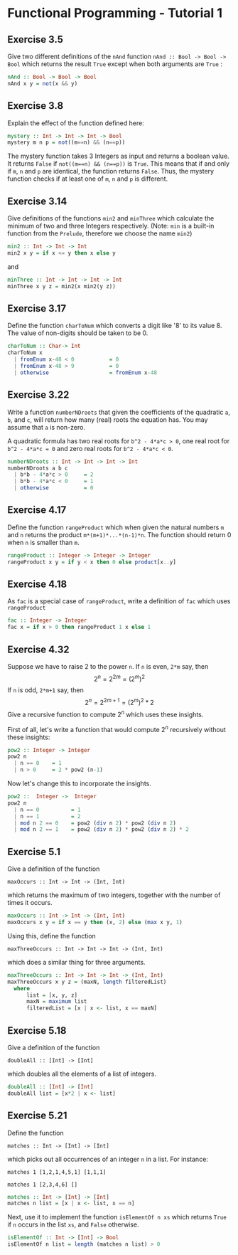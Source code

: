 # Functional Programming - Tutorial 1

## Exercise 3.5

Give two different definitions of the `nAnd` function
`nAnd :: Bool -> Bool -> Bool`
which returns the result `True` except when both arguments are `True` :

```haskell
nAnd :: Bool -> Bool -> Bool
nAnd x y = not(x && y)
```

## Exercise 3.8

Explain the effect of the function defined here:

```haskell
mystery :: Int -> Int -> Int -> Bool
mystery m n p = not((m==n) && (n==p))
```

The mystery function takes 3 Integers as input and returns a boolean value.
It returns `False` if `not((m==n) && (n==p))` is `True`.
This means that  if and only if `m`, `n` and `p` are identical, the function returns `False`.
Thus, the mystery function checks if at least one of `m`, `n` and `p` is different.

## Exercise 3.14

Give definitions of the functions `min2` and `minThree` which calculate the minimum of two and three Integers respectively. (Note: `min` is a built-in function from the `Prelude`, therefore we choose the name `min2`)

```haskell
min2 :: Int -> Int -> Int
min2 x y = if x <= y then x else y
```

and

```haskell
minThree :: Int -> Int -> Int -> Int
minThree x y z = min2(x min2(y z))
```

## Exercise 3.17

Define the function `charToNum` which converts a digit like '8' to its value 8. The value of non-digits should be taken to be 0.

```haskell
charToNum :: Char-> Int
charToNum x
  | fromEnum x-48 < 0           = 0
  | fromEnum x-48 > 9           = 0
  | otherwise                   = fromEnum x-48

```

## Exercise 3.22

Write a function `numberNDroots` that given the coefficients of the quadratic `a`, `b`, and `c`, will return how many (real) roots the equation has. You may assume that `a` is non-zero.

A quadratic formula has two real roots for `b^2 - 4*a*c > 0`, one real root for `b^2 - 4*a*c = 0` and zero real roots for `b^2 - 4*a*c < 0`.

```haskell
numberNDroots :: Int -> Int -> Int -> Int
numberNDroots a b c
  | b*b - 4*a*c > 0     = 2
  | b*b - 4*a*c < 0     = 1
  | otherwise           = 0
```

## Exercise 4.17

Define the function `rangeProduct` which when given the natural numbers `m` and `n` returns the product `m*(m+1)*...*(n-1)*n`. The function should return 0 when `n` is smaller than `m`.

```haskell
rangeProduct :: Integer -> Integer -> Integer
rangeProduct x y = if y < x then 0 else product[x..y]
```

## Exercise 4.18

As `fac` is a special case of `rangeProduct`, write a definition of `fac` which uses `rangeProduct`

```haskell
fac :: Integer -> Integer
fac x = if x > 0 then rangeProduct 1 x else 1
```

## Exercise 4.32

Suppose we have to raise 2 to the power `n`. If `n` is even, `2*m` say, then
$$2^n = 2^{2m} = (2^m)^2$$
If `n` is odd, `2*m+1` say, then
$$2^n = 2^{2m+1} = (2^m)^2 * 2$$
Give a recursive function to compute $2^n$ which uses these insights.

First of all, let's write a function that would compute $2^n$ recursively without these insights:

```haskell
pow2 :: Integer -> Integer
pow2 n
  | n == 0    = 1
  | n > 0     = 2 * pow2 (n-1)
```

Now let's change this to incorporate the insights.

```haskell
pow2 ::  Integer ->  Integer
pow2 n
  | n == 0          = 1
  | n == 1          = 2
  | mod n 2 == 0    = pow2 (div n 2) * pow2 (div n 2)
  | mod n 2 == 1    = pow2 (div n 2) * pow2 (div n 2) * 2
```

## Exercise 5.1

Give a definition of the function

`maxOccurs :: Int -> Int -> (Int, Int)`

which returns the maximum of two integers, together with the number of times it occurs.

```haskell
maxOccurs :: Int -> Int -> (Int, Int)
maxOccurs x y = if x == y then (x, 2) else (max x y, 1)
```

Using this, define the function

`maxThreeOccurs :: Int -> Int -> Int -> (Int, Int)`

which does a similar thing for three arguments.

```haskell
maxThreeOccurs :: Int -> Int -> Int -> (Int, Int)
maxThreeOccurs x y z = (maxN, length filteredList)
  where
      list = [x, y, z]
      maxN = maximum list
      filteredList = [x | x <- list, x == maxN]
```

## Exercise 5.18

Give a definition of the function

`doubleAll :: [Int] -> [Int]`

which doubles all the elements of a list of integers.

```haskell
doubleAll :: [Int] -> [Int]
doubleAll list = [x*2 | x <- list]
```

## Exercise 5.21

Define the function

`matches :: Int -> [Int] -> [Int]`

which picks out all occurrences of an integer `n` in a list. For instance:

`matches 1 [1,2,1,4,5,1] [1,1,1]`

`matches 1 [2,3,4,6] []`

```haskell
matches :: Int -> [Int] -> [Int]
matches n list = [x | x <- list, x == n]
```

Next, use it to implement the function `isElementOf n xs` which returns `True` if `n` occurs in the list `xs`, and `False` otherwise.

```haskell
isElementOf :: Int -> [Int] -> Bool
isElementOf n list = length (matches n list) > 0  
```
